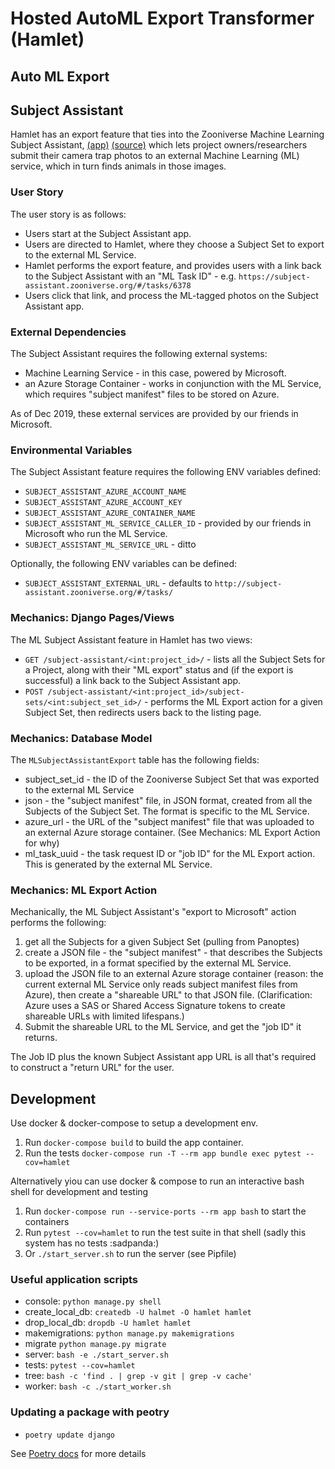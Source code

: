 # Hosted AutoML Export Transformer (Hamlet)

## Auto ML Export

## Subject Assistant

Hamlet has an export feature that ties into the Zooniverse Machine Learning Subject Assistant, [(app)](https://subject-assistant.zooniverse.org/) [(source)](https://github.com/zooniverse/zoo-ml-subject-assistant) which lets project owners/researchers submit their camera trap photos to an external Machine Learning (ML) service, which in turn finds animals in those images.

### User Story

The user story is as follows:
- Users start at the Subject Assistant app.
- Users are directed to Hamlet, where they choose a Subject Set to export to the external ML Service.
- Hamlet performs the export feature, and provides users with a link back to the Subject Assistant with an "ML Task ID" - e.g. `https://subject-assistant.zooniverse.org/#/tasks/6378`
- Users click that link, and process the ML-tagged photos on the Subject Assistant app.

### External Dependencies

The Subject Assistant requires the following external systems:

- Machine Learning Service - in this case, powered by Microsoft.
- an Azure Storage Container - works in conjunction with the ML Service, which requires "subject manifest" files to be stored on Azure.

As of Dec 2019, these external services are provided by our friends in Microsoft.

### Environmental Variables

The Subject Assistant feature requires the following ENV variables defined:

- `SUBJECT_ASSISTANT_AZURE_ACCOUNT_NAME`
- `SUBJECT_ASSISTANT_AZURE_ACCOUNT_KEY`
- `SUBJECT_ASSISTANT_AZURE_CONTAINER_NAME`
- `SUBJECT_ASSISTANT_ML_SERVICE_CALLER_ID` - provided by our friends in Microsoft who run the ML Service.
- `SUBJECT_ASSISTANT_ML_SERVICE_URL` - ditto

Optionally, the following ENV variables can be defined:

- `SUBJECT_ASSISTANT_EXTERNAL_URL` - defaults to `http://subject-assistant.zooniverse.org/#/tasks/`

### Mechanics: Django Pages/Views

The ML Subject Assistant feature in Hamlet has two views:

- `GET /subject-assistant/<int:project_id>/` - lists all the Subject Sets for a Project, along with their "ML export" status and (if the export is successful) a link back to the Subject Assistant app.
- `POST /subject-assistant/<int:project_id>/subject-sets/<int:subject_set_id>/` - performs the ML Export action for a given Subject Set, then redirects users back to the listing page.

### Mechanics: Database Model

The `MLSubjectAssistantExport` table has the following fields:

- subject_set_id - the ID of the Zooniverse Subject Set that was exported to the external ML Service
- json - the "subject manifest" file, in JSON format, created from all the Subjects of the Subject Set. The format is specific to the ML Service.
- azure_url - the URL of the "subject manifest" file that was uploaded to an external Azure storage container. (See Mechanics: ML Export Action for why)
- ml_task_uuid - the task request ID or "job ID" for the ML Export action. This is generated by the external ML Service.

### Mechanics: ML Export Action

Mechanically, the ML Subject Assistant's "export to Microsoft" action performs the following:

1. get all the Subjects for a given Subject Set (pulling from Panoptes)
2. create a JSON file - the "subject manifest" - that describes the Subjects to be exported, in a format specified by the external ML Service.
3. upload the JSON file to an external Azure storage container (reason: the current external ML Service only reads subject manifest files from Azure), then create a "shareable URL" to that JSON file. (Clarification: Azure uses a SAS or Shared Access Signature tokens to create shareable URLs with limited lifespans.)
4. Submit the shareable URL to the ML Service, and get the "job ID" it returns.

The Job ID plus the known Subject Assistant app URL is all that's required to construct a "return URL" for the user.

## Development

Use docker & docker-compose to setup a development env.

1. Run `docker-compose build` to build the app container.
2. Run the tests `docker-compose run -T --rm app bundle exec pytest --cov=hamlet`

Alternatively yiou can use docker & compose to run an interactive bash shell for development and testing

1. Run `docker-compose run --service-ports --rm app bash` to start the containers
2. Run `pytest --cov=hamlet` to run the test suite in that shell (sadly this system has no tests :sadpanda:)
3. Or `./start_server.sh` to run the server (see Pipfile)

### Useful application scripts

- console: `python manage.py shell`
- create_local_db: `createdb -U halmet -O hamlet hamlet`
- drop_local_db: `dropdb -U hamlet hamlet`
- makemigrations: `python manage.py makemigrations`
- migrate `python manage.py migrate`
- server: `bash -e ./start_server.sh`
- tests: `pytest --cov=hamlet`
- tree: `bash -c 'find . | grep -v git | grep -v cache'`
- worker: `bash -c ./start_worker.sh`

### Updating a package with peotry

- `poetry update django`

See [Poetry docs](https://python-poetry.org/docs/basic-usage/#installing-dependencies) for more details
